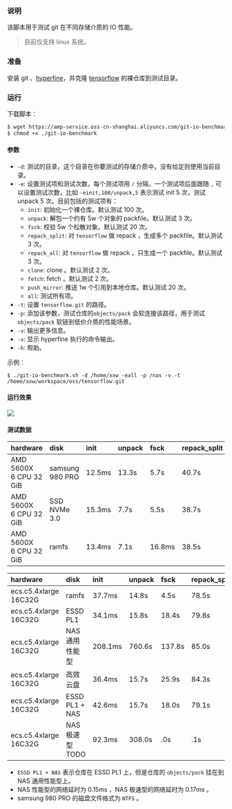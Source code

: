 ### 说明

该脚本用于测试 git 在不同存储介质的 IO 性能。

> 目前仅支持 linux 系统。

### 准备

安装 git 、[hyperfine](https://github.com/sharkdp/hyperfine/releases)，并克隆 [tensorflow](https://github.com/tensorflow/tensorflow.git) 的裸仓库到测试目录。

### 运行

下载脚本：

```sh
$ wget https://amp-service.oss-cn-shanghai.aliyuncs.com/git-io-benchmark
$ chmod +x ./git-io-benchmark
```

#### 参数

- `-d`: 测试的目录，这个目录在你要测试的存储介质中，没有给定则使用当前目录。
- `-e`: 设置测试项和测试次数，每个测试项用 `/` 分隔，一个测试项后面跟随 `,` 可以设置测试次数，比如 `-einit,100/unpack,5` 表示测试 init 5 次，测试 unpack 5 次。目前包括的测试项有：
  - `init`: 初始化一个裸仓库。默认测试 100 次。
  - `unpack`: 解包一个约有 5w 个对象的 packfile。默认测试 3 次。
  - `fsck`: 校验 5w 个松散对象。默认测试 20 次。
  - `repack_split`: 对 `tensorflow` 做 repack ，生成多个 packfile。默认测试 3 次。
  - `repack_all`: 对 `tensorflow` 做 repack ，只生成一个 packfile。默认测试 3 次。
  - `clone`: clone 。默认测试 2 次。
  - `fetch`: fetch 。默认测试 2 次。
  - `push_mirror`: 推送 1w 个引用到本地仓库。默认测试 20 次。
  - `all`: 测试所有项。
- `-t`: 设置 `tensorflow.git` 的路径。
- `-p`: 添加该参数，测试仓库的`objects/pack` 会软连接该路径，用于测试 `objects/pack` 软链到低价介质的性能场景。
- `-v`: 输出更多信息。
- `-x`: 显示 hyperfine 执行的命令输出。
- `-h`: 帮助。

示例：

```
$ ./git-io-benchmark.sh -d /home/xxw -eall -p /nas -v -t /home/xxw/workspace/oss/tensorflow.git
```

#### 运行效果

![](https://img.alicdn.com/imgextra/i1/O1CN01PmoJZ920n2rLmSEDc_!!6000000006893-2-tps-2624-1468.png)

#### 测试数据

| hardware                    | disk            | init   | unpack | fsck   | repack_split | repack_all | clone | fetch | push_mirror |
| :-------------------------- | :-------------- | :----- | :----- | :----- | :----------- | :--------- | :---- | :---- | :---------- |
| AMD 5600X <br/>6 CPU 32 GiB | samsung 980 PRO | 12.5ms | 13.3s  | 5.7s   | 40.7s        | 33.5s      | 20.7s | 24.1s | 2.3s        |
| AMD 5600X <br/>6 CPU 32 GiB | SSD NVMe 3.0    | 15.3ms | 7.7s   | 5.5s   | 38.7s        | 32.7s      | 19.1s | 21.7s | 466.9ms     |
| AMD 5600X <br/>6 CPU 32 GiB | ramfs           | 13.4ms | 7.1s   | 16.8ms | 38.5s        | 31.7s      | 18.5s | 20.7s | 64.7ms      |

| hardware                   | disk            | init    | unpack | fsck   | repack_split | repack_all | clone | fetch | push_mirror |
| :------------------------- | :-------------- | :------ | :----- | :----- | :----------- | :--------- | :---- | :---- | :---------- |
| ecs.c5.4xlarge <br/>16C32G | ramfs           | 37.7ms  | 14.8s  | 4.5s   | 78.5s        | 63.5s      | 52.1s | 58.7s | 156.7ms     |
| ecs.c5.4xlarge <br/>16C32G | ESSD PL1        | 34.1ms  | 15.8s  | 18.4s  | 79.8s        | 64.5s      | 53.1s | 59.6s | 2.6s        |
| ecs.c5.4xlarge <br/>16C32G | NAS 通用性能型  | 208.1ms | 760.6s | 137.8s | 85.0s        | 69.8s      | 57.8s | 70.2s | 43.3s       |
| ecs.c5.4xlarge <br/>16C32G | 高效云盘        | 36.4ms  | 15.7s  | 25.9s  | 84.3s        | 69.0s      | 55.0s | 61.6s | 4.6s        |
| ecs.c5.4xlarge <br/>16C32G | ESSD PL1 + NAS  | 42.6ms  | 15.7s  | 18.0s  | 79.1s        | 66.2s      | 53.1s | 63.9s | s           |
| ecs.c5.4xlarge <br/>16C32G | NAS 极速型 TODO | 92.3ms  | 308.0s | .0s    | .1s          | .2s        | .1s   | .9s   | s           |

- `ESSD PL1 + NAS` 表示仓库在 ESSD PL1 上，但是仓库的 `objects/pack` 挂在到 NAS 通用性能型上。
- NAS 性能型的网络延时为 0.15ms ，NAS 极速型的网络延时为 0.17ms 。
- samsung 980 PRO 的磁盘文件格式为 `NTFS` 。
